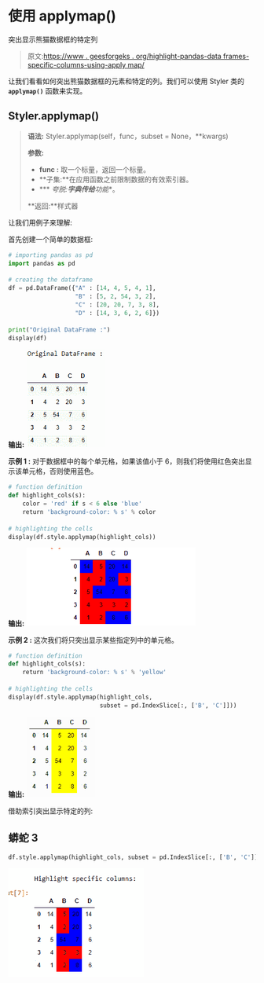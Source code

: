 # 使用 applymap()

突出显示熊猫数据框的特定列

> 原文:[https://www . geesforgeks . org/highlight-pandas-data frames-specific-columns-using-apply map/](https://www.geeksforgeeks.org/highlight-pandas-dataframes-specific-columns-using-applymap/)

让我们看看如何突出熊猫数据框的元素和特定的列。我们可以使用 Styler 类的 **`applymap()`** 函数来实现。

## Styler.applymap()

> **语法:** Styler.applymap(self，func，subset = None，**kwargs)
> 
> **参数:**
> 
> *   **func :** 取一个标量，返回一个标量。
> *   **子集:**在应用函数之前限制数据的有效索引器。
> *   *** *夸脱:**字典传给**功能**。
> 
> **返回:**样式器

让我们用例子来理解:

首先创建一个简单的数据框:

```py
# importing pandas as pd 
import pandas as pd 

# creating the dataframe  
df = pd.DataFrame({"A" : [14, 4, 5, 4, 1], 
                   "B" : [5, 2, 54, 3, 2],
                   "C" : [20, 20, 7, 3, 8],
                   "D" : [14, 3, 6, 2, 6]}) 

print("Original DataFrame :")
display(df)
```

**输出:**
![](img/98e753d5124d687f4f3805bd0f7a199c.png)

**示例 1 :** 对于数据框中的每个单元格，如果该值小于 6，则我们将使用红色突出显示该单元格，否则使用蓝色。

```py
# function definition
def highlight_cols(s):
    color = 'red' if s < 6 else 'blue'
    return 'background-color: % s' % color

# highlighting the cells
display(df.style.applymap(highlight_cols))
```

**输出:**
![](img/bb9d07751fef1f621ab4b87b42aba1d2.png)

**示例 2 :** 这次我们将只突出显示某些指定列中的单元格。

```py
# function definition
def highlight_cols(s):
    return 'background-color: % s' % 'yellow'

# highlighting the cells
display(df.style.applymap(highlight_cols, 
                          subset = pd.IndexSlice[:, ['B', 'C']]))
```

**输出:**
![](img/23a44d3fb407244623b94ec90386ee15.png)

借助索引突出显示特定的列:

## 蟒蛇 3

```py
df.style.applymap(highlight_cols, subset = pd.IndexSlice[:, ['B', 'C']])
```

![](img/a955bfdffb1437498f81291bb3e9d8f5.png)